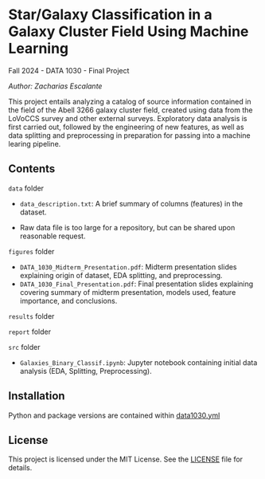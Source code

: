 # Star/Galaxy Classification in a Galaxy Cluster Field Using Machine Learning
Fall 2024 - DATA 1030 - Final Project

_Author: Zacharias Escalante_

This project entails analyzing a catalog of source information contained in the field of the Abell 3266 galaxy cluster field, created using data from the LoVoCCS survey and other external surveys. Exploratory data analysis is first carried out, followed by the engineering of new features, as well as data splitting and preprocessing in preparation for passing into a machine learing pipeline.

## Contents

`data` folder

* `data_description.txt`: A brief summary of columns (features) in the dataset.

* Raw data file is too large for a repository, but can be shared upon reasonable request.

`figures` folder

* `DATA_1030_Midterm_Presentation.pdf`: Midterm presentation slides explaining origin of dataset, EDA splitting, and preprocessing.
* `DATA_1030_Final_Presentation.pdf`: Final presentation slides explaining covering summary of midterm presentation, models used, feature importance, and conclusions.

`results` folder

`report` folder

`src` folder

* `Galaxies_Binary_Classif.ipynb`: Jupyter notebook containing initial data analysis (EDA, Splitting, Preprocessing).


## Installation

Python and package versions are contained within [data1030.yml](data1030.yml)


## License

This project is licensed under the MIT License. See the [LICENSE](LICENSE.txt) file for details.
